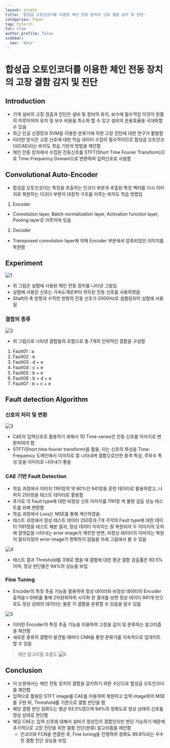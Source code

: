 ```yaml
---
layout: single
title: '합성곱 오토인코더를 이용한 체인 전동 장치의 고장 결함 감지 및 진단'
categories: Paper
tag: Pytorch
toc: true
author_profile: false
sidebar:
  nav: 'docs'
---
```


# 합성곱 오토인코더를 이용한 체인 전동 장치의 고장 결함 감지 및 진단

## Introduction

- 기계 설비의 고장 검출과 진단은 설비 및 장비의 유지, 보수에 필수적임 이것이 원활히 이루어져야 유지 및 보수 비용을 최소화 할 수 있고 설비의 운용효율을 극대화할 수 있음
- 최근 인공 신경망과 SVM을 이용한 분류기에 의한 고장 진단에 대한 연구가 활발함
- 이러한 방식은 고장 신호에 대한 학습 데이터 수집이 필수적이므로 합성곱 오토인코더(CAE)라는 비지도 학습 기반의 방법을 제안함
- 체인 전동 장치에서 수집된 진동신호를 STFT(Short Time Fourier Transform)으로 Time-Frequency Domain으로 변환하여 입력신호로 사용함

## Convolutional Auto-Encoder

- 합성곱 오토인코더는 특징을 추출하는 인코더 부분과 추출된 특징 벡터를 다시 이미지로 복원하는 디코더 부분이 대칭적 구조를 이루는 비지도 학습 방법임

1. Encoder

- Convolution layer, Batch normalization layer, Activation function layer, Pooling layer로 이루어져 있음

2. Decoder

- Transposed convolution layer에 의해 Encoder 부분에서 압축되었던 이미지를 복원함

## Experiment

![1](/assets/image_pkk1/1.png)
- 위 그림은 실험에 사용된 체인 전동 장치를 나타낸 그림임
- 실험에 사용된 신호는 가속도계로부터 취득된 진동 신호를 사용하였음
- Shaft의 축 방향과 수직한 방향의 진동 신호가 2000Hz로 샘플링되어 실험에 사용됨

### 결함의 종류
![2](/assets/image_pkk1/2.png)
- 위 그림으로 나타낸 결함들의 조합으로 총 7개의 인위적인 결함을 구성함
1. Fault01 : a
2. Fault02 : e
3. Fault03 : d + e
4. Fault04 : c + e
5. Fault05 : b + e
6. Fault06 : b + d + e
7. Fault07 : b + c + e

## Fault detection Algorithm

### 신호의 처리 및 변환

![3](/assets/image_pkk1/3.png)
- CAE의 입력신호로 활용하기 위해서 1D Time-series인 진동 신호를 이미지로 변환하여야 함
- STFT(Short time fourier transform)을 활용, 이는 신호의 특성을 Time-Frequency 도메인에서 이미지로 잘 나타내며 결함으로인한 충격 특성, 주파수 특성 등을 이미지로 나타내기 좋음

### CAE 기반 Fault Detection

- 학습 과정에서 이미지 1191장의 약 80%인 941장을 훈련 데이터로 활용하였고, 나머지 250장을 테스트 데이터로 활용함
- 추가로 각 Fault type에 대한 비정상 신호 이미지를 1191장 씩 불량 검출 성능 테스트를 위해 변환함
- 학습 과정에서 Loss는 MSE를 통해 계산하였음
- 테스트 과정에서 정상 테스트 데이터 250장과 7개 각각의 Fault type에 대한 데이터 1191장을 테스트 해본 결과, 정상 데이터 이미지는 잘 복원되어 두 이미지의 오차에 절댓값을 나타내는 error image가 깨끗한 반면, 비정상 데이터의 이미지는 복원이 잘되지않아 error image가 명확하지 않음을 아래 그림에서 볼 수 있음

![4](/assets/image_pkk1/4.png)

- 테스트 결과 Threshold를 318로 했을 때 결함에 대한 평균 결함 검출률은 93.5%이며, 정상 판단율은 94%의 성능을 보임

### Fine Tuning

- Encoder의 특징 추출 기능을 활용하여 정상 데이터와 비정상 데이터의 Encoder 출력을 t-SNE를 통해 2차원화하여 시각화 한 결과를 보면 정상 데이터 941개 만으로도 정상 상태의 데이터는 물론 각 결함을 분류할 수 있음을 알수 있음

![5](/assets/image_pkk1/5.png)

- 이러한 Encoder의 특징 추출 기능을 이용하여 고장을 감지 및 분류하는 알고리즘을 제안함
- 새로운 종류의 결함이 발견될 때마다 CNN을 통한 분류기를 지속적으로 업데이트 할 수 있음

> 제안 알고리즘 흐름도
![6](/assets/image_pkk1/6.png)

## Conclusion

- 이 논문에서는 체인 전동 장치의 결함을 감지하기 위한 수단으로 합성곱 오토인코더를 제안함
- 입력으로 활용된 STFT image를 CAE를 이용하여 복원하고 입력 image와의 MSE를 구한 뒤, Threshold를 기준으로 결함 판단을 함
- 해당 결함 판단 정확도는 평균 93.5%였으며 94%의 정확도로 정상 상태의 신호를 정상 상태로 판단함
- 해당 CAE는 입력 신호에 대해서 설비가 정상인지 결함인지만 판단 가능하기 때문에 추가적으로 고장 진단을 위한 결함 진단(분류) 알고리즘을 제안함
  - 인코더와 FCN을 연결한 후, Fine tuning을 진행하여 정확도 99.8%라는 우수한 결함 진단 성능을 보임
